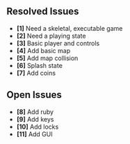 ## Resolved Issues ##

- **[1]** Need a skeletal, executable game
- **[2]** Need a playing state
- **[3]** Basic player and controls
- **[4]** Add basic map
- **[5]** Add map collision
- **[6]** Splash state
- **[7]** Add coins

## Open Issues ##

- **[8]** Add ruby
- **[9]** Add keys
- **[10]** Add locks
- **[11]** Add GUI


